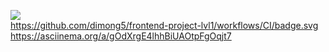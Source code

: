 <a href="https://codeclimate.com/github/dimong5/frontend-project-lvl1/maintainability"><img src="https://api.codeclimate.com/v1/badges/764945c4b88258bedc67/maintainability" /></a><br>
https://github.com/dimong5/frontend-project-lvl1/workflows/CI/badge.svg<br>
https://asciinema.org/a/gOdXrgE4lhhBiUAOtpFgOqjt7